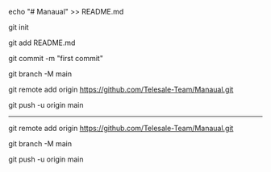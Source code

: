 echo "# Manaual" >> README.md

git init

git add README.md

git commit -m "first commit"

git branch -M main

git remote add origin https://github.com/Telesale-Team/Manaual.git

git push -u origin main


---------------------------------------------------------------------

git remote add origin https://github.com/Telesale-Team/Manaual.git

git branch -M main

git push -u origin main

